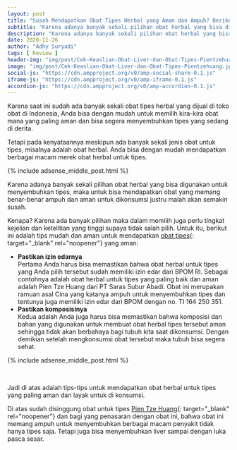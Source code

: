 ```yaml
---
layout: post
title: "Susah Mendapatkan Obat Tipes Herbal yang Aman dan Ampuh? Berikut Tipsnya"
subtitle: "Karena adanya banyak sekali pilihan obat herbal yang bisa digunakan untuk menyembuhkan tipes."
description: "Karena adanya banyak sekali pilihan obat herbal yang bisa digunakan untuk menyembuhkan tipes, maka untuk bisa mendapatkan obat yang memang benar-benar ampuh dan aman untuk dikonsumsi justru malah akan semakin susah."
date: 2020-11-26
author: "Adhy Suryadi"
tags: [ Review ]
header-img: "img/post/Cek-Keaslian-Obat-Liver-dan-Obat-Tipes-Pientzehuang.jpg"
image: "img/post/Cek-Keaslian-Obat-Liver-dan-Obat-Tipes-Pientzehuang.jpg"
social-js: "https://cdn.ampproject.org/v0/amp-social-share-0.1.js"
iframe-js: "https://cdn.ampproject.org/v0/amp-iframe-0.1.js"
accordion-js: "https://cdn.ampproject.org/v0/amp-accordion-0.1.js"
---
```


Karena saat ini sudah ada banyak sekali obat tipes herbal yang dijual di toko obat di Indonesia, Anda bisa dengan mudah untuk memilih kira-kira obat mana yang paling aman dan bisa segera menyembuhkan tipes yang sedang di derita.

Tetapi pada kenyataannya meskipun ada banyak sekali jenis obat untuk tipes, misalnya adalah obat herbal. Anda bisa dengan mudah mendapatkan berbagai macam merek obat herbal untuk tipes. 

<amp-img alt="Cek Keaslian Obat Liver dan Obat Tipes Pientzehuang" width="1200" src="https://adhysuryadi.com/img/post/Cek-Keaslian-Obat-Liver-dan-Obat-Tipes-Pientzehuang-1.jpg" title="Cek Keaslian Obat Liver dan Obat Tipes Pientzehuang" height="536" layout="responsive"></amp-img>
 
{% include adsense_middle_post.html %}
 
Karena adanya banyak sekali pilihan obat herbal yang bisa digunakan untuk menyembuhkan tipes, maka untuk bisa mendapatkan obat yang memang benar-benar ampuh dan aman untuk dikonsumsi justru malah akan semakin susah.

Kenapa? Karena ada banyak pilihan maka dalam memilih juga perlu tingkat kejelian dan ketelitian yang tinggi supaya tidak salah pilih. Untuk itu, berikut ini adalah tips mudah dan aman untuk mendapatkan [obat tipes](https://pientzehuang.id/ "obat tipes"){: target="_blank" rel="noopener"} yang aman: 
 
<ul>
<li><b>Pastikan izin edarnya</b><br /> 
Pertama Anda harus bisa memastikan bahwa obat herbal untuk tipes yang Anda pilih tersebut sudah memiliki izin edar dari BPOM RI. Sebagai contohnya adalah obat herbal untuk tipes yang paling baik dan aman adalah Pien Tze Huang dari PT Saras Subur Abadi. Obat ini merupakan ramuan asal Cina yang katanya ampuh untuk menyembuhkan tipes dan tentunya juga memiliki izin edar dari BPOM dengan no. TI 164 250 351.</li>
<li><b>Pastikan komposisinya</b><br /> 
Kedua adalah Anda juga harus bisa memastikan bahwa komposisi dan bahan yang digunakan untuk membuat obat herbal tipes tersebut aman sehingga tidak akan berbahaya bagi tubuh kita saat dikonsumsi. Dengan demikian setelah mengkonsumsi obat tersebut maka tubuh bisa segera sehat.</li>
</ul>

{% include adsense_middle_post.html %}

<amp-img alt="Beli Obat Tipes dan Obat Liver Pientzehuang" width="1600" src="https://adhysuryadi.com/img/post/Beli-Obat-Tipes-dan-Obat-Liver-Pientzehuang.jpg" title="Beli Obat Tipes dan Obat Liver Pientzehuang" height="1575" layout="responsive"></amp-img>

<br />

<amp-img alt="Cek Keaslian Obat Pientzehuang Disini" width="1600" src="https://adhysuryadi.com/img/post/Cek-Keaslian-Obat-Pientzehuang-Disini.jpg" title="Cek Keaslian Obat Pientzehuang Disini" height="1032" layout="responsive"></amp-img>
 
Jadi di atas adalah tips-tips untuk mendapatkan obat herbal untuk tipes yang paling aman dan layak untuk di konsumsi.

Di atas sudah disinggung obat untuk tipes [Pien Tze Huang](https://pientzehuang.id/ "Pien Tze Huang"){: target="_blank" rel="noopener"} dan bagi yang penasaran dengan obat ini, bahwa obat ini memang ampuh untuk menyembuhkan berbagai macam penyakit tidak hanya tipes saja. Tetapi juga bisa menyembuhkan liver sampai dengan luka pasca sesar. 
